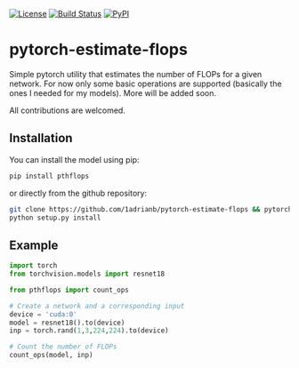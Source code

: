 [![License](https://img.shields.io/badge/License-BSD%203--Clause-blue.svg)](https://opensource.org/licenses/BSD-3-Clause)  [![Build Status](https://travis-ci.com/1adrianb/pytorch-estimate-flops.svg?branch=master)](https://travis-ci.com/1adrianb/pytorch-estimate-flops)
[![PyPI](https://img.shields.io/pypi/v/nine.svg?style=flat-square)](https://pypi.org/project/thpflops/)

# pytorch-estimate-flops

Simple pytorch utility that estimates the number of FLOPs for a given network. For now only some basic operations are supported (basically the ones I needed for my models). More will be added soon.

All contributions are welcomed.

## Installation

You can install the model using pip:

```bash
pip install pthflops
```
or directly from the github repository:
```bash
git clone https://github.com/1adrianb/pytorch-estimate-flops && pytorch-estimate-flops
python setup.py install
```

## Example

```python
import torch
from torchvision.models import resnet18

from pthflops import count_ops

# Create a network and a corresponding input
device = 'cuda:0'
model = resnet18().to(device)
inp = torch.rand(1,3,224,224).to(device)

# Count the number of FLOPs
count_ops(model, inp)
```
